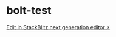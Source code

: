 # bolt-test

[Edit in StackBlitz next generation editor ⚡️](https://stackblitz.com/~/github.com/ntua-el17840/bolt-test)
